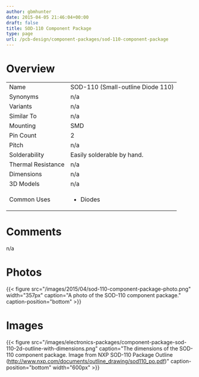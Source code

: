 ```yaml
---
author: gbmhunter
date: 2015-04-05 21:46:04+00:00
draft: false
title: SOD-110 Component Package
type: page
url: /pcb-design/component-packages/sod-110-component-package
---
```


# Overview


<table style="width: 600px;" >
<tbody >
<tr >

<td >Name
</td>

<td >SOD-110 (Small-outline Diode 110)
</td>
</tr>
<tr >

<td >Synonyms
</td>

<td >n/a
</td>
</tr>
<tr >

<td >Variants
</td>

<td >n/a
</td>
</tr>
<tr >

<td >Similar To
</td>

<td >n/a
</td>
</tr>
<tr >

<td >Mounting
</td>

<td >SMD
</td>
</tr>
<tr >

<td >Pin Count
</td>

<td >2
</td>
</tr>
<tr >

<td >Pitch
</td>

<td >n/a
</td>
</tr>
<tr >

<td >Solderability
</td>

<td >Easily solderable by hand.
</td>
</tr>
<tr >

<td >Thermal Resistance
</td>

<td >n/a
</td>
</tr>
<tr >

<td >Dimensions
</td>

<td >n/a
</td>
</tr>
<tr >

<td >3D Models
</td>

<td >n/a
</td>
</tr>
<tr >

<td >Common Uses
</td>

<td >



  * Diodes


</td>
</tr>
</tbody>
</table>


# Comments




n/a




# Photos


{{< figure src="/images/2015/04/sod-110-component-package-photo.png" width="357px" caption="A photo of the SOD-110 component package." caption-position="bottom" >}}


# Images




{{< figure src="/images/electronics-packages/component-package-sod-110-2d-outline-with-dimensions.png" caption="The dimensions of the SOD-110 component package. Image from NXP SOD-110 Package Outline (http://www.nxp.com/documents/outline_drawing/sod110_po.pdf)" caption-position="bottom" width="600px" >}}
